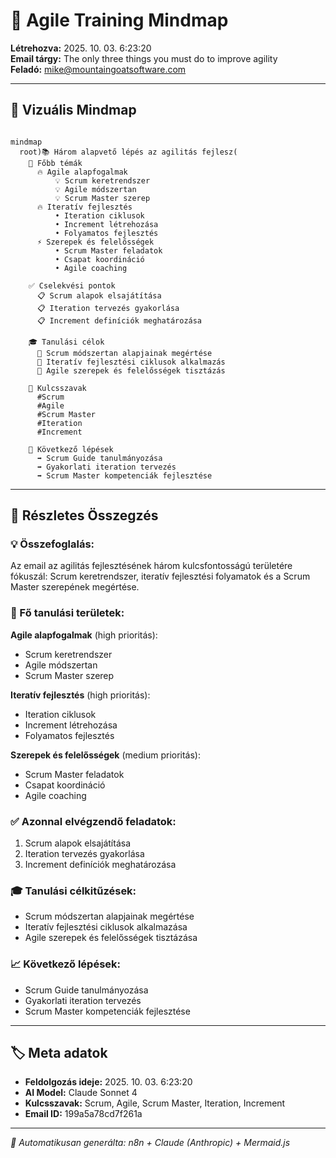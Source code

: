 
# 📧 Agile Training Mindmap
**Létrehozva:** 2025. 10. 03. 6:23:20  
**Email tárgy:** The only three things you must do to improve agility  
**Feladó:** mike@mountaingoatsoftware.com  

---

## 🧠 Vizuális Mindmap

```mermaid

mindmap
  root)📚 Három alapvető lépés az agilitás fejlesz(
    🎯 Főbb témák
      🔥 Agile alapfogalmak
          💡 Scrum keretrendszer
          💡 Agile módszertan
          💡 Scrum Master szerep
      🔥 Iteratív fejlesztés
          • Iteration ciklusok
          • Increment létrehozása
          • Folyamatos fejlesztés
      ⚡ Szerepek és felelősségek
          • Scrum Master feladatok
          • Csapat koordináció
          • Agile coaching
    
    ✅ Cselekvési pontok
      📋 Scrum alapok elsajátítása
      📋 Iteration tervezés gyakorlása
      📋 Increment definíciók meghatározása
    
    🎓 Tanulási célok
      🎯 Scrum módszertan alapjainak megértése
      🎯 Iteratív fejlesztési ciklusok alkalmazás
      🎯 Agile szerepek és felelősségek tisztázás
    
    🔑 Kulcsszavak  
      #Scrum
      #Agile
      #Scrum Master
      #Iteration
      #Increment
    
    📅 Következő lépések
      ➡️ Scrum Guide tanulmányozása
      ➡️ Gyakorlati iteration tervezés
      ➡️ Scrum Master kompetenciák fejlesztése

```

---

## 📝 Részletes Összegzés

### 💡 Összefoglalás:
Az email az agilitás fejlesztésének három kulcsfontosságú területére fókuszál: Scrum keretrendszer, iteratív fejlesztési folyamatok és a Scrum Master szerepének megértése.

### 🎯 Fő tanulási területek:
**Agile alapfogalmak** (high prioritás):
- Scrum keretrendszer
- Agile módszertan
- Scrum Master szerep

**Iteratív fejlesztés** (high prioritás):
- Iteration ciklusok
- Increment létrehozása
- Folyamatos fejlesztés

**Szerepek és felelősségek** (medium prioritás):
- Scrum Master feladatok
- Csapat koordináció
- Agile coaching

### ✅ Azonnal elvégzendő feladatok:
1. Scrum alapok elsajátítása
2. Iteration tervezés gyakorlása
3. Increment definíciók meghatározása

### 🎓 Tanulási célkitűzések:
- Scrum módszertan alapjainak megértése
- Iteratív fejlesztési ciklusok alkalmazása
- Agile szerepek és felelősségek tisztázása

### 📈 Következő lépések:
- Scrum Guide tanulmányozása
- Gyakorlati iteration tervezés
- Scrum Master kompetenciák fejlesztése

---

## 🏷️ Meta adatok
- **Feldolgozás ideje:** 2025. 10. 03. 6:23:20
- **AI Model:** Claude Sonnet 4
- **Kulcsszavak:** Scrum, Agile, Scrum Master, Iteration, Increment
- **Email ID:** 199a5a78cd7f261a

---
*🤖 Automatikusan generálta: n8n + Claude (Anthropic) + Mermaid.js*

